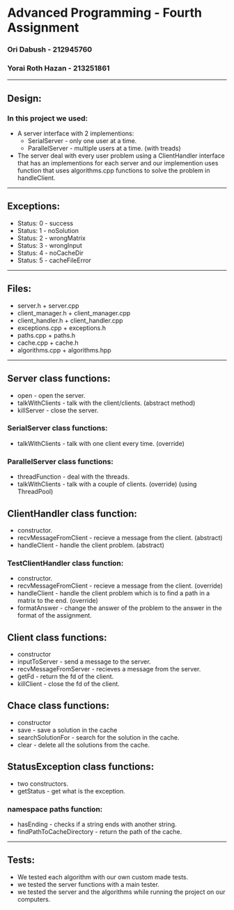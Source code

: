 # Advanced Programming - Fourth Assignment
### Ori Dabush - 212945760
### Yorai Roth Hazan - 213251861
* * *
## Design:
### In this project we used:
* A server interface with 2 implementions:
  * SerialServer - only one user at a time.
  * ParallelServer - multiple users at a time. (with treads)
* The server deal with every user problem using a ClientHandler interface that has an implementions for each server and our implemention uses function that uses algorithms.cpp functions to solve the problem in handleClient.
* * *
## Exceptions:
* Status: 0 - success
* Status: 1 - noSolution
* Status: 2 - wrongMatrix
* Status: 3 - wrongInput
* Status: 4 - noCacheDir
* Status: 5 - cacheFileError
* * *
## Files:
* server.h + server.cpp
* client_manager.h + client_manager.cpp
* client_handler.h + client_handler.cpp
* exceptions.cpp + exceptions.h
* paths.cpp + paths.h
* cache.cpp + cache.h
* algorithms.cpp + algorithms.hpp
* * *
## Server class functions:
* open - open the server.
* talkWithClients - talk with the client/clients. (abstract method)
* killServer - close the server.
### SerialServer class functions:
* talkWithClients - talk with one client every time. (override)
### ParallelServer class functions:
* threadFunction - deal with the threads.
*  talkWithClients - talk with a couple of clients. (override) (using ThreadPool)
## ClientHandler class function:
* constructor.
* recvMessageFromClient - recieve a message from the client. (abstract)
* handleClient - handle the client problem. (abstract)
### TestClientHandler class function:
* constructor.
* recvMessageFromClient - recieve a message from the client. (override)
* handleClient - handle the client problem which is to find a path in a matrix to the end. (override)
* formatAnswer - change the answer of the problem to the answer in the format of the assignment.
## Client class functions:
* constructor
* inputToServer - send a message to the server.
* recvMessageFromServer - recieves a message from the server.
* getFd - return the fd of the client.
* killClient - close the fd of the client.
## Chace class functions:
* constructor
* save - save a solution in the cache
* searchSolutionFor - search for the solution in the cache.
* clear - delete all the solutions from the cache.
## StatusException class functions:
* two constructors.
* getStatus - get what is the exception.
### namespace paths function:
* hasEnding - checks if a string ends with another string.
* findPathToCacheDirectory - return the path of the cache.

* * *
## Tests:
* We tested each algorithm with our own custom made tests.
* we tested the server functions with a main tester.
* we tested the server and the algorithms while running the project on our computers.

